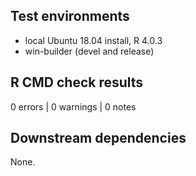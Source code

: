 ## Test environments

* local Ubuntu 18.04 install, R 4.0.3
* win-builder (devel and release)

## R CMD check results

0 errors | 0 warnings | 0 notes

## Downstream dependencies

None.

